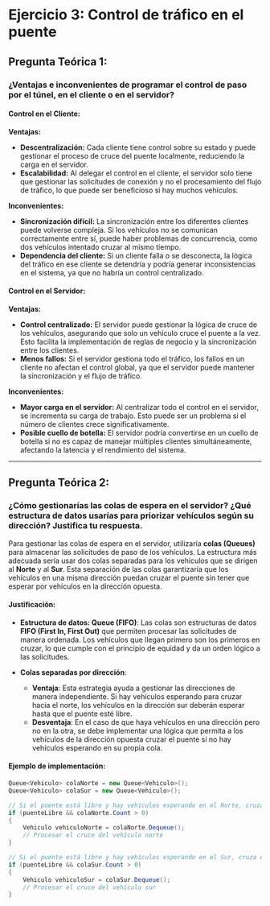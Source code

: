 ﻿# Ejercicio 3: Control de tráfico en el puente

## Pregunta Teórica 1: 
### ¿Ventajas e inconvenientes de programar el control de paso por el túnel, en el cliente o en el servidor?

#### Control en el Cliente:
**Ventajas:**
- **Descentralización:** Cada cliente tiene control sobre su estado y puede gestionar el proceso de cruce del puente localmente, reduciendo la carga en el servidor.
- **Escalabilidad:** Al delegar el control en el cliente, el servidor solo tiene que gestionar las solicitudes de conexión y no el procesamiento del flujo de tráfico, lo que puede ser beneficioso si hay muchos vehículos.
  
**Inconvenientes:**
- **Sincronización difícil:** La sincronización entre los diferentes clientes puede volverse compleja. Si los vehículos no se comunican correctamente entre sí, puede haber problemas de concurrencia, como dos vehículos intentado cruzar al mismo tiempo.
- **Dependencia del cliente:** Si un cliente falla o se desconecta, la lógica del tráfico en ese cliente se detendría y podría generar inconsistencias en el sistema, ya que no habría un control centralizado.

#### Control en el Servidor:
**Ventajas:**
- **Control centralizado:** El servidor puede gestionar la lógica de cruce de los vehículos, asegurando que solo un vehículo cruce el puente a la vez. Esto facilita la implementación de reglas de negocio y la sincronización entre los clientes.
- **Menos fallos:** Si el servidor gestiona todo el tráfico, los fallos en un cliente no afectan el control global, ya que el servidor puede mantener la sincronización y el flujo de tráfico.
  
**Inconvenientes:**
- **Mayor carga en el servidor:** Al centralizar todo el control en el servidor, se incrementa su carga de trabajo. Esto puede ser un problema si el número de clientes crece significativamente.
- **Posible cuello de botella:** El servidor podría convertirse en un cuello de botella si no es capaz de manejar múltiples clientes simultáneamente, afectando la latencia y el rendimiento del sistema.

---

## Pregunta Teórica 2: 
### ¿Cómo gestionarías las colas de espera en el servidor? ¿Qué estructura de datos usarías para priorizar vehículos según su dirección? Justifica tu respuesta.

Para gestionar las colas de espera en el servidor, utilizaría **colas (Queues)** para almacenar las solicitudes de paso de los vehículos. La estructura más adecuada sería usar dos colas separadas para los vehículos que se dirigen al **Norte** y al **Sur**. Esta separación de las colas garantizaría que los vehículos en una misma dirección puedan cruzar el puente sin tener que esperar por vehículos en la dirección opuesta.

#### Justificación:

- **Estructura de datos: Queue (FIFO)**: Las colas son estructuras de datos **FIFO (First In, First Out)** que permiten procesar las solicitudes de manera ordenada. Los vehículos que llegan primero son los primeros en cruzar, lo que cumple con el principio de equidad y da un orden lógico a las solicitudes.
  
- **Colas separadas por dirección**: 
  - **Ventaja**: Esta estrategia ayuda a gestionar las direcciones de manera independiente. Si hay vehículos esperando para cruzar hacia el norte, los vehículos en la dirección sur deberán esperar hasta que el puente esté libre.
  - **Desventaja**: En el caso de que haya vehículos en una dirección pero no en la otra, se debe implementar una lógica que permita a los vehículos de la dirección opuesta cruzar el puente si no hay vehículos esperando en su propia cola.

#### Ejemplo de implementación:

```csharp
Queue<Vehiculo> colaNorte = new Queue<Vehiculo>();
Queue<Vehiculo> colaSur = new Queue<Vehiculo>();

// Si el puente está libre y hay vehículos esperando en el Norte, cruza el primero de la cola norte
if (puenteLibre && colaNorte.Count > 0)
{
    Vehiculo vehiculoNorte = colaNorte.Dequeue();
    // Procesar el cruce del vehículo norte
}

// Si el puente está libre y hay vehículos esperando en el Sur, cruza el primero de la cola sur
if (puenteLibre && colaSur.Count > 0)
{
    Vehiculo vehiculoSur = colaSur.Dequeue();
    // Procesar el cruce del vehículo sur
}